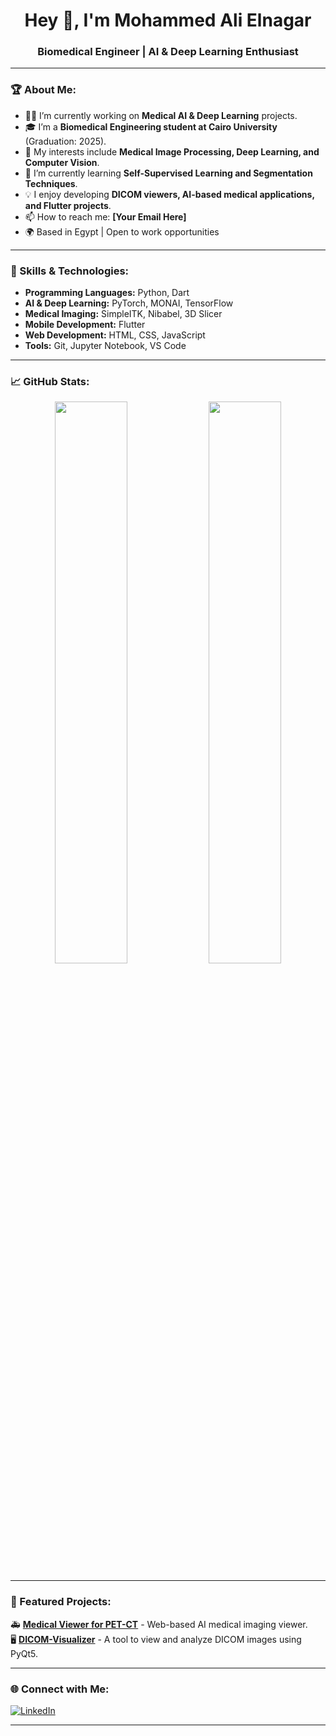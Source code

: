 <h1 align="center">Hey 👋, I'm Mohammed Ali Elnagar</h1>

<h3 align="center">Biomedical Engineer | AI & Deep Learning Enthusiast</h3>

---

### 🏆 About Me:
- 👨‍💻 I’m currently working on **Medical AI & Deep Learning** projects.  
- 🎓 I’m a **Biomedical Engineering student at Cairo University** (Graduation: 2025).  
- 🤖 My interests include **Medical Image Processing, Deep Learning, and Computer Vision**.  
- 🌱 I’m currently learning **Self-Supervised Learning and Segmentation Techniques**.  
- 💡 I enjoy developing **DICOM viewers, AI-based medical applications, and Flutter projects**.  
- 📫 How to reach me: **[Your Email Here]**  
- 🌍 Based in Egypt | Open to work opportunities  

---

### 🚀 Skills & Technologies:
- **Programming Languages:** Python, Dart  
- **AI & Deep Learning:** PyTorch, MONAI, TensorFlow  
- **Medical Imaging:** SimpleITK, Nibabel, 3D Slicer  
- **Mobile Development:** Flutter  
- **Web Development:** HTML, CSS, JavaScript  
- **Tools:** Git, Jupyter Notebook, VS Code  

---

### 📈 GitHub Stats:
<p align="center">
  <img width="48%" src="https://github-readme-stats-mocha.vercel.app/api?username=MO-Nigo&show_icons=true&theme=radical" />
  <img width="48%" src="https://github-readme-streak-stats.herokuapp.com/?user=MO-Nigo&theme=radical" />
</p>


---

### 📌 Featured Projects:
🚑 **[Medical Viewer for PET-CT](https://github.com/MO-Nigo/your-project-link)** - Web-based AI medical imaging viewer.  
🖥️ **[DICOM-Visualizer](https://github.com/MO-Nigo/your-project-link)** - A tool to view and analyze DICOM images using PyQt5.  

---

### 🌐 Connect with Me:
[![LinkedIn](https://img.shields.io/badge/LinkedIn-0077B5?style=for-the-badge&logo=linkedin&logoColor=white)](https://www.linkedin.com/in/mohammed-elnagar-513a64245/)

---


